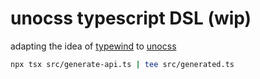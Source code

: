 # unocss typescript DSL (wip)

adapting the idea of [typewind](https://github.com/Mokshit06/typewind) to [unocss](https://github.com/unocss/unocss)

```sh
npx tsx src/generate-api.ts | tee src/generated.ts
```
